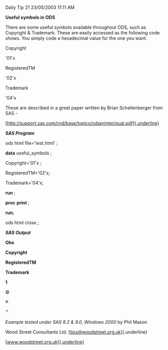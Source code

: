 Daily Tip 21 23/05/2003 11:11 AM

**Useful symbols in ODS**

There are some useful symbols available throughout ODS, such as
Copyright & Trademark. These are easily accessed as the following code
shows. You simply code a hexadecimal value for the one you want.

Copyright

\'01\'x

RegisteredTM

\'02\'x

Trademark

\'04\'x

These are described in a great paper written by Brian Schellenberger
from SAS -

[http://support.sas.com/rnd/base/topics/odsprinter/qual.pdf]{.underline}

***SAS Program***

ods html file=\'test.html\' ;

**data** useful_symbols ;

Copyright=\'01\'x ;

RegisteredTM=\'02\'x;

Trademark=\'04\'x;

**run** ;

**proc** **print** ;

**run**;

ods html close ;

***SAS Output***

**Obs**

**Copyright**

**RegisteredTM**

**Trademark**

**1**

©

®

™

*Example tested under SAS 8.2 & 9.0, Windows 2000* by Phil Mason

Wood Street Consultants Ltd. [tips@woodstreet.org.uk]{.underline}

[www.woodstreet.org.uk]{.underline}
